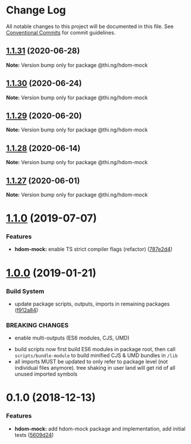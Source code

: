# Change Log

All notable changes to this project will be documented in this file.
See [Conventional Commits](https://conventionalcommits.org) for commit guidelines.

## [1.1.31](https://github.com/thi-ng/umbrella/compare/@thi.ng/hdom-mock@1.1.30...@thi.ng/hdom-mock@1.1.31) (2020-06-28)

**Note:** Version bump only for package @thi.ng/hdom-mock





## [1.1.30](https://github.com/thi-ng/umbrella/compare/@thi.ng/hdom-mock@1.1.29...@thi.ng/hdom-mock@1.1.30) (2020-06-24)

**Note:** Version bump only for package @thi.ng/hdom-mock





## [1.1.29](https://github.com/thi-ng/umbrella/compare/@thi.ng/hdom-mock@1.1.28...@thi.ng/hdom-mock@1.1.29) (2020-06-20)

**Note:** Version bump only for package @thi.ng/hdom-mock





## [1.1.28](https://github.com/thi-ng/umbrella/compare/@thi.ng/hdom-mock@1.1.27...@thi.ng/hdom-mock@1.1.28) (2020-06-14)

**Note:** Version bump only for package @thi.ng/hdom-mock





## [1.1.27](https://github.com/thi-ng/umbrella/compare/@thi.ng/hdom-mock@1.1.26...@thi.ng/hdom-mock@1.1.27) (2020-06-01)

**Note:** Version bump only for package @thi.ng/hdom-mock





# [1.1.0](https://github.com/thi-ng/umbrella/compare/@thi.ng/hdom-mock@1.0.16...@thi.ng/hdom-mock@1.1.0) (2019-07-07)

### Features

* **hdom-mock:** enable TS strict compiler flags (refactor) ([787e2d4](https://github.com/thi-ng/umbrella/commit/787e2d4))

# [1.0.0](https://github.com/thi-ng/umbrella/compare/@thi.ng/hdom-mock@0.1.5...@thi.ng/hdom-mock@1.0.0) (2019-01-21)

### Build System

* update package scripts, outputs, imports in remaining packages ([f912a84](https://github.com/thi-ng/umbrella/commit/f912a84))

### BREAKING CHANGES

* enable multi-outputs (ES6 modules, CJS, UMD)

- build scripts now first build ES6 modules in package root, then call
  `scripts/bundle-module` to build minified CJS & UMD bundles in `/lib`
- all imports MUST be updated to only refer to package level
  (not individual files anymore). tree shaking in user land will get rid of
  all unused imported symbols

# 0.1.0 (2018-12-13)

### Features

* **hdom-mock:** add hdom-mock package and implementation, add initial tests ([5609d24](https://github.com/thi-ng/umbrella/commit/5609d24))

